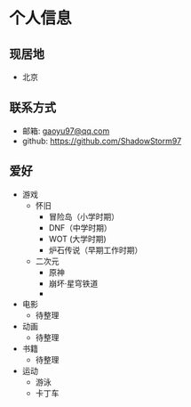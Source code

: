 # 个人信息

## 现居地

- 北京

## 联系方式

- 邮箱: gaoyu97@qq.com
- github: https://github.com/ShadowStorm97

## 爱好

- 游戏
    - 怀旧
        - 冒险岛（小学时期）
        - DNF（中学时期）
        - WOT (大学时期)
        - 炉石传说（早期工作时期）
    - 二次元
        - 原神
        - 崩坏·星穹铁道
        - 
- 电影
    - 待整理
- 动画
    - 待整理
- 书籍
    - 待整理
- 运动
    - 游泳
    - 卡丁车
